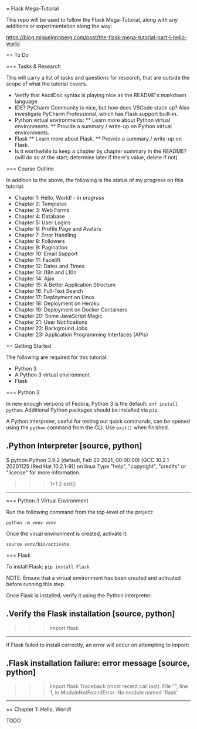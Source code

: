 = Flask Mega-Tutorial

This repo will be used to follow the Flask Mega-Tutorial, along with any additions or experimentation along the way:

https://blog.miguelgrinberg.com/post/the-flask-mega-tutorial-part-i-hello-world

== To Do

=== Tasks & Research

This will carry a list of tasks and questions for research, that are outside the scope of what the tutorial covers.

* Verify that AsciiDoc syntax is playing nice as the README's markdown language.
* IDE? PyCharm Community is nice, but how does VSCode stack up?
Also investigate PyCharm Professional, which has Flask support built-in.
* Python virtual environments:
** Learn more about Python virtual environments.
** Provide a summary / write-up on Python virtual environments.
* Flask
** Learn more about Flask.
** Provide a summary / write-up on Flask.
* Is it worthwhile to keep a chapter by chapter summary in the README?
(will do so at the start; determine later if there's value, delete if not)


=== Course Outline

In addition to the above, the following is the status of my progress on this tutorial:

* Chapter 1: Hello, World! *- in progress*
* Chapter 2: Templates
* Chapter 3: Web Forms
* Chapter 4: Database
* Chapter 5: User Logins
* Chapter 6: Profile Page and Avatars
* Chapter 7: Error Handling
* Chapter 8: Followers
* Chapter 9: Pagination
* Chapter 10: Email Support
* Chapter 11: Facelift
* Chapter 12: Dates and Times
* Chapter 13: I18n and L10n
* Chapter 14: Ajax
* Chapter 15: A Better Application Structure
* Chapter 16: Full-Text Search
* Chapter 17: Deployment on Linux
* Chapter 18: Deployment on Heroku
* Chapter 19: Deployment on Docker Containers
* Chapter 20: Some JavaScript Magic
* Chapter 21: User Notifications
* Chapter 22: Background Jobs
* Chapter 23: Application Programming Interfaces (APIs) 



== Getting Started

The following are required for this tutorial:

- Python 3
- A Python 3 virtual environment
- Flask


=== Python 3

In new enough versions of Fedora, Python 3 is the default: `dnf install python`.
Additional Python packages should be installed via `pip`.

A Python interpreter, useful for testing out quick commands, can be opened using the `python` command from the CLI.
Use `exit()` when finished.

.Python Interpreter
[source, python]
----
$ python
Python 3.9.2 (default, Feb 20 2021, 00:00:00) 
[GCC 10.2.1 20201125 (Red Hat 10.2.1-9)] on linux
Type "help", "copyright", "credits" or "license" for more information.
>>> 1+1
2
>>> exit()
----



=== Python 3 Virtual Environment

Run the following command from the top-level of the project:

`python -m venv venv`

Once the virual environment is created, activate it:

`source venv/bin/activate`



=== Flask

To install Flask: `pip install Flask`

NOTE: Ensure that a virtual environment has been created and activated before running this step.

Once Flask is installed, verify it using the Python interpreter:

.Verify the Flask installation
[source, python]
----
>>> import flask
>>>
---


If Flask failed to install correctly, an error will occur on attempting to import:

.Flask installation failure: error message
[source, python]
----
>>> import flask
Traceback (most recent call last):
  File "<stdin>", line 1, in <module>
ModuleNotFoundError: No module named 'flask'
>>>
----


== Chapter 1: Hello, World!

TODO

